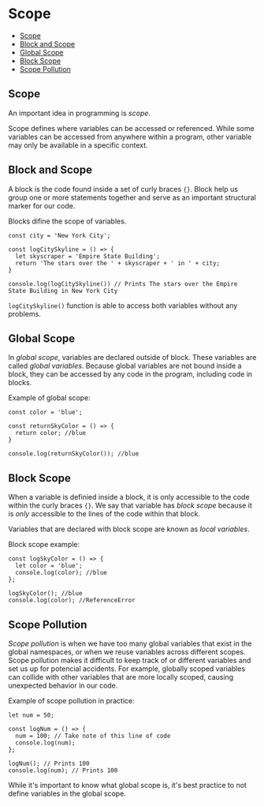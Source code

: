 # Scope

* [Scope](#Scope)
* [Block and Scope](#Block-and-Scope)
* [Global Scope](#Global-Scope)
* [Block Scope](#Block-Scope)
* [Scope Pollution](#Scope-Pollution)


## Scope
An important idea in programming is *scope*.

Scope defines where variables can be accessed or referenced. While some variables can be accessed from anywhere within a program, other variable may only be available in a specific context.

## Block and Scope
A block is the code found inside a set of curly braces `{}`. Block help us group one or more statements together and serve as an important structural marker for our code.

Blocks difine the scope of variables.

```
const city = 'New York City';

const logCitySkyline = () => {
  let skyscraper = 'Empire State Building';
  return 'The stars over the ' + skyscraper + ' in ' + city;
}

console.log(logCitySkyline()) // Prints The stars over the Empire State Building in New York City
```

`logCitySkyline()` function is able to access both variables without any problems.

## Global Scope
In *global scope*, variables are declared outside of block. These variables are called *global variables*. Because global variables are not bound inside a block, they can be accessed by any code in the program, including code in blocks.

Example of global scope:
```
const color = 'blue';

const returnSkyColor = () => {
  return color; //blue
}

console.log(returnSkyColor()); //blue
```

## Block Scope
When a variable is definied inside a block, it is only accessible to the code within the curly braces `{}`. We say that variable has *block scope* because it is *only* accessible to the lines of the code within that block.

Variables that are declared with block scope are known as *local variables*.

Block scope example:
```
const logSkyColor = () => {
  let color = 'blue';
  console.log(color); //blue
};

logSkyColor(); //blue
console.log(color); //ReferenceError
```

## Scope Pollution
*Scope pollution* is when we have too many global variables that exist in the global namespaces, or when we reuse variables across different scopes. Scope pollution makes it difficult to keep track of or different variables and set us up for potencial accidents.
For example, globally scoped variables can collide with other variables that are more locally scoped, causing unexpected behavior in our code.

Example of scope pollution in practice:
```
let num = 50;

const logNum = () => {
  num = 100; // Take note of this line of code
  console.log(num);
};

logNum(); // Prints 100
console.log(num); // Prints 100
```
While it's important to know what global scope is, it's best practice to not define variables in the global scope.